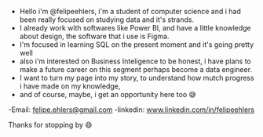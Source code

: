 - Hello i'm @felipeehlers, i'm a student of computer science and i had been really focused on studying data and it's strands. 
- I already work with softwares like Power BI, and have a little knowledge about design, the software that i use is Figma.
- I'm focused in learning SQL on the present moment and it's going pretty well
- also i'm interested on Business Inteligence to be honest, i have plans to make a future career on this segment perhaps become a data engineer.
- I want to turn my page into my story, to understand how mutch progress i have made on my knowledge,
- and of course, maybe, i get an opportunity here too 😅

-Email: felipe.ehlers@gmail.com
-linkedin: www.linkedin.com/in/felipeehlers


Thanks for stopping by 😄
